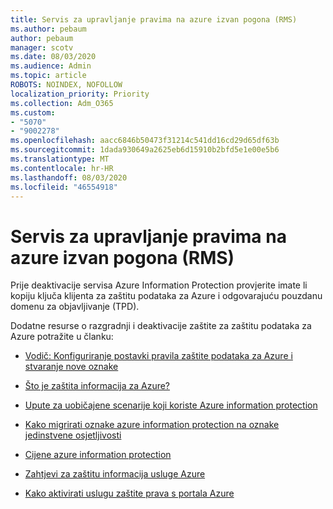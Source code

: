 ```yaml
---
title: Servis za upravljanje pravima na azure izvan pogona (RMS)
ms.author: pebaum
author: pebaum
manager: scotv
ms.date: 08/03/2020
ms.audience: Admin
ms.topic: article
ROBOTS: NOINDEX, NOFOLLOW
localization_priority: Priority
ms.collection: Adm_O365
ms.custom:
- "5070"
- "9002278"
ms.openlocfilehash: aacc6846b50473f31214c541dd16cd29d65df63b
ms.sourcegitcommit: 1dada930649a2625eb6d15910b2bfd5e1e00e5b6
ms.translationtype: MT
ms.contentlocale: hr-HR
ms.lasthandoff: 08/03/2020
ms.locfileid: "46554918"
---
```

# <a name="decommission-azure-rights-management-service-rms"></a>Servis za upravljanje pravima na azure izvan pogona (RMS)

Prije deaktivacije servisa Azure Information Protection provjerite imate li kopiju ključa klijenta za zaštitu podataka za Azure i odgovarajuću pouzdanu domenu za objavljivanje (TPD).

Dodatne resurse o razgradnji i deaktivacije zaštite za zaštitu podataka za Azure potražite u članku:

- [Vodič: Konfiguriranje postavki pravila zaštite podataka za Azure i stvaranje nove oznake](https://docs.microsoft.com/azure/information-protection/get-started/infoprotect-quick-start-tutorial)
- [Što je zaštita informacija za Azure?](https://docs.microsoft.com/azure/information-protection/what-is-information-protection)
- [Upute za uobičajene scenarije koji koriste Azure information protection](https://docs.microsoft.com/azure/information-protection/how-to-guides)  
    
- [Kako migrirati oznake azure information protection na oznake jedinstvene osjetljivosti](https://docs.microsoft.com/azure/information-protection/configure-policy-migrate-labels)  
    
- [Cijene azure information protection](https://azure.microsoft.com/pricing/details/information-protection)  
    
- [Zahtjevi za zaštitu informacija usluge Azure](https://docs.microsoft.com/azure/information-protection/get-started/requirements)  
    
- [Kako aktivirati uslugu zaštite prava s portala Azure](https://docs.microsoft.com/azure/information-protection/deploy-use/activate-azure)